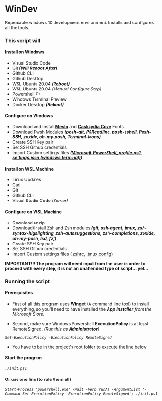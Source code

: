 # WinDev

Repeatable windows 10 development environment. Installs and configures all the tools.

### This script will

#### Install on Windows

- Visual Studio Code
- Git ***(Will Reboot After)***
- Github CLI
- Github Desktop
- WSL Ubuntu 20.04 ***(Reboot)***
- WSL Ubuntu 20.04 *(Manual Configure Step)*
- Powershell 7+
- Windows Terminal Preview
- Docker Desktop ***(Reboot)***

#### Configure on Windows

- Download and Install **[Meslo](https://www.programmingfonts.org/#meslo)** and **[Caskaydia Cove](https://www.programmingfonts.org/#cascadia-code)** Fonts
- Download Pwsh Modules ***(posh-git, PSReadline, posh-sshell, Posh-SSH, zoxide, oh-my-posh, Terminal-Icons)***
- Create SSH Key pair
- Set SSH Github credentials
- Import Custom settings files ***([Microsoft.PowerShell_profile.ps1](https://gist.github.com/estebanmatias92/79083d148344f9e565679e6551a65074/#file-microsoft-powershell_profile-ps1), [settings.json (windows terminal)](https://gist.github.com/estebanmatias92/79083d148344f9e565679e6551a65074/#file-terminal-settings-json))***

#### Install on WSL Machine

- Linux Updates
- Curl
- Git
- Github CLI
- Visual Studio Code *(Server)*

#### Configure on WSL Machine

- Download unzip
- Download/Install Zsh and Zsh modules ***(git, ssh-agent, tmux, zsh-syntax-highlighting, zsh-autosuggestions, zsh-completions, zoxide, oh-my-posh, lsd, fzf)***
- Create SSH Key pair
- Set SSH Github credentials
- Import Custom settings files ([.zshrc](https://gist.github.com/estebanmatias92/9f8b1ad34ac9994402149af11cef3338/#file-zshrc), [.tmux.config](https://gist.github.com/estebanmatias92/9f8b1ad34ac9994402149af11cef3338/#file-tmux-config))

**IMPORTANT!!! The program will need input from the user in order to proceed with every step, it is not an unattended type of script... yet...**

### Running the script

#### Prerequisites

- First of all this program uses **Winget** (A command line tool) to install everything, so you'll need to have installed the ***App Installer** from the Microsoft Store.*

- Second, make sure Windows Powershell **ExecutionPolicy** is at least RemoteSigned. *(Run this as **Administrator**)*

*`Set-ExecutionPolicy -ExecutionPolicy RemoteSigned`*

- You have to be in the project's root folder to execute the line below

#### Start the program

*`./init.ps1`*

#### Or use one line (to rule them all)

*`Start-Process 'powershell.exe' -Wait -Verb runAs -ArgumentList '-Command Set-ExecutionPolicy -ExecutionPolicy RemoteSigned'; ./init.ps1`*
